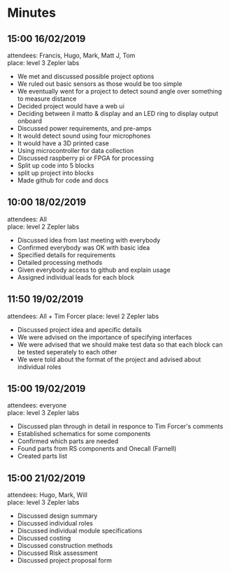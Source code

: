 # Minutes

## 15:00 16/02/2019
attendees: Francis, Hugo, Mark, Matt J, Tom    
place: level 3 Zepler labs    

- We met and discussed possible project options
- We ruled out basic sensors as those would be too simple
- We eventually went for a project to detect sound angle over something to measure distance
- Decided project would have a web ui
- Deciding between il matto & display and an LED ring to display output onboard
- Discussed power requirements, and pre-amps
- It would detect sound using four microphones
- It would have a 3D printed case
- Using microcontroller for data collection
- Discussed raspberry pi or FPGA for processing
- Split up code into 5 blocks
- split up project into blocks
- Made github for code and docs

## 10:00 18/02/2019
attendees: All    
place: level 2 Zepler labs    

- Discussed idea from last meeting with everybody
- Confirmed everybody was OK with basic idea
- Specified details for requirements
- Detailed processing methods
- Given everybody access to github and explain usage
- Assigned individual leads for each block

## 11:50 19/02/2019
attendees: All + Tim Forcer
place: level 2 Zepler labs

- Discussed project idea and apecific details
- We were advised on the importance of specifying interfaces
- We were advised that we should make test data so that each block can be tested seperately to each other
- We were told about the format of the project and advised about individual roles

## 15:00 19/02/2019
attendees: everyone    
place: level 3 Zepler labs    

- Discussed plan through in detail in responce to Tim Forcer's comments
- Established schematics for some components
- Confirmed which parts are needed
- Found parts from RS components and Onecall (Farnell)
- Created parts list

## 15:00 21/02/2019
attendees: Hugo, Mark, Will    
place: level 3 Zepler labs    

- Discussed design summary
- Discussed individual roles
- Discussed individual module specifications
- Discussed costing
- Discussed construction methods
- Discussed Risk assessment
- Discussed project proposal form

